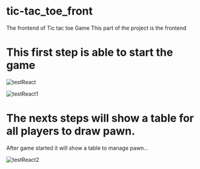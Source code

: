 # tic-tac_toe_front
The frontend of Tic tac toe Game
This part of the project is the frontend 


# This first step is able to start the game

![testReact](https://user-images.githubusercontent.com/63635396/213744480-622185d5-4f11-4b93-aa27-c19777acd0e7.PNG)

![testReact1](https://user-images.githubusercontent.com/63635396/213744559-c1a78b15-c025-4cdf-b0fa-360e96284f3e.PNG)


# The nexts steps will show a table for all players to draw pawn.

After game started it will show a table to manage pawn...

![testReact2](https://user-images.githubusercontent.com/63635396/213745099-0344e2b9-dfac-4608-b5c2-043ca3add65c.PNG)
